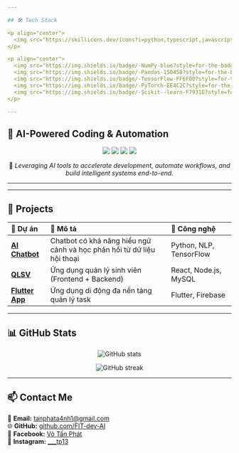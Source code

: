 ```yaml
---

## 🛠️ Tech Stack

<p align="center">
  <img src="https://skillicons.dev/icons?i=python,typescript,javascript,react,vue,nodejs,express,flutter,mysql,redis,aws,docker,firebase" />
</p>

<p align="center">
  <img src="https://img.shields.io/badge/-NumPy-blue?style=for-the-badge&logo=numpy&logoColor=white" />
  <img src="https://img.shields.io/badge/-Pandas-150458?style=for-the-badge&logo=pandas&logoColor=white" />
  <img src="https://img.shields.io/badge/-TensorFlow-FF6F00?style=for-the-badge&logo=tensorflow&logoColor=white" />
  <img src="https://img.shields.io/badge/-PyTorch-EE4C2C?style=for-the-badge&logo=pytorch&logoColor=white" />
  <img src="https://img.shields.io/badge/-Scikit--learn-F7931E?style=for-the-badge&logo=scikitlearn&logoColor=white" />
</p>

---
```


## 🤖 AI-Powered Coding & Automation

<p align="center">
  <img src="https://img.shields.io/badge/Claude%20AI-3722E9?style=for-the-badge&logo=anthropic&logoColor=white" />
  <img src="https://img.shields.io/badge/AWS%20CodeWhisperer-FF9900?style=for-the-badge&logo=amazonaws&logoColor=white" />
  <img src="https://img.shields.io/badge/Cursor%20AI-000000?style=for-the-badge&logo=cursor&logoColor=white" />
  <img src="https://img.shields.io/badge/GitHub%20Copilot-1B1F23?style=for-the-badge&logo=githubcopilot&logoColor=00C4FF" />
</p>

<p align="center">
  🚀 <em>Leveraging AI tools to accelerate development, automate workflows, and build intelligent systems end-to-end.</em>
</p>

---
---

## 🚧 Projects

| 🔧 Dự án | 📄 Mô tả | 🧠 Công nghệ |
|:--|:--|:--|
| [**AI Chatbot**](#) | Chatbot có khả năng hiểu ngữ cảnh và học phản hồi từ dữ liệu hội thoại | Python, NLP, TensorFlow |
| [**QLSV**](#) | Ứng dụng quản lý sinh viên (Frontend + Backend) | React, Node.js, MySQL |
| [**Flutter App**](#) | Ứng dụng di động đa nền tảng quản lý task | Flutter, Firebase |

---

## 📊 GitHub Stats

<p align="center">
  <img src="https://github-readme-stats.vercel.app/api?username=FIT-dev-AI&show_icons=true&theme=tokyonight" alt="GitHub stats" />
</p>

<p align="center">
  <img src="https://github-readme-streak-stats.herokuapp.com/?user=FIT-dev-AI&theme=tokyonight" alt="GitHub streak" />
</p>

---

## 📫 Contact Me

📧 **Email:** tanphata4nh1@gmail.com  
🌐 **GitHub:** [github.com/FIT-dev-AI](https://github.com/FIT-dev-AI)  
💬 **Facebook:** [Võ Tấn Phát](https://www.facebook.com/wdym1303/)  
📸 **Instagram:** [___tp13](https://www.instagram.com/___tp13)
